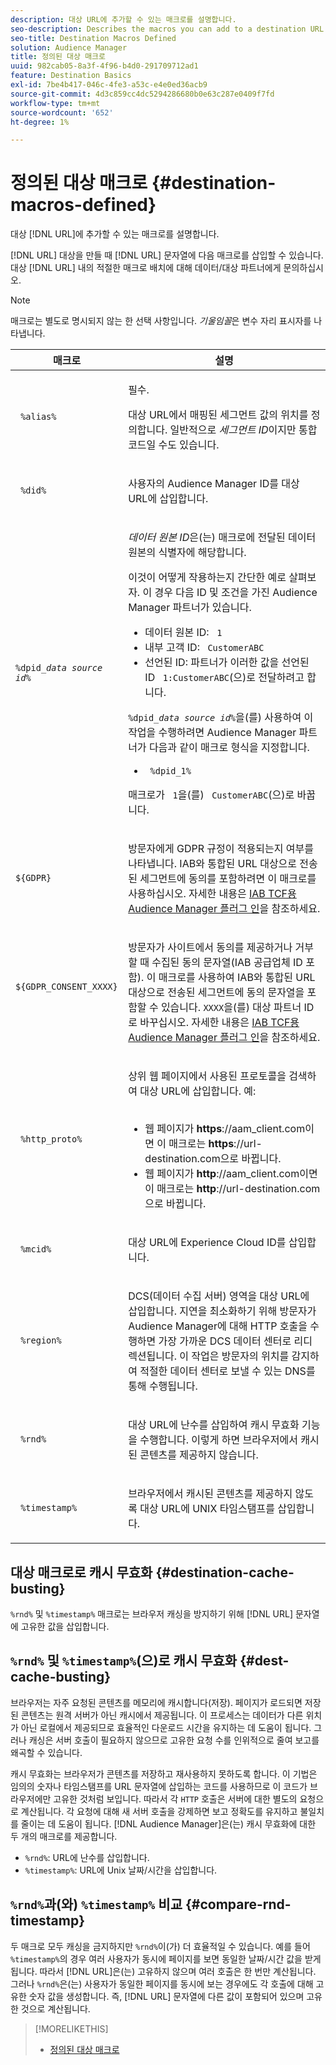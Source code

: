 ```yaml
---
description: 대상 URL에 추가할 수 있는 매크로를 설명합니다.
seo-description: Describes the macros you can add to a destination URL.
seo-title: Destination Macros Defined
solution: Audience Manager
title: 정의된 대상 매크로
uuid: 982cab05-8a3f-4f96-b4d0-291709712ad1
feature: Destination Basics
exl-id: 7be4b417-046c-4fe3-a53c-e4e0ed36acb9
source-git-commit: 4d3c859cc4dc5294286680b0e63c287e0409f7fd
workflow-type: tm+mt
source-wordcount: '652'
ht-degree: 1%

---
```


# 정의된 대상 매크로 {#destination-macros-defined}

대상 [!DNL URL]에 추가할 수 있는 매크로를 설명합니다.

<!-- destination-macros.xml -->

[!DNL URL] 대상을 만들 때 [!DNL URL] 문자열에 다음 매크로를 삽입할 수 있습니다. 대상 [!DNL URL] 내의 적절한 매크로 배치에 대해 데이터/대상 파트너에게 문의하십시오.

>[!NOTE]
>
>매크로는 별도로 명시되지 않는 한 선택 사항입니다. *기울임꼴*&#x200B;은 변수 자리 표시자를 나타냅니다.

<table id="table_2C532EFB9DAE41B08714753EBD7DFB05"> 
 <thead> 
  <tr> 
   <th colname="col1" class="entry"> 매크로 </th> 
   <th colname="col2" class="entry"> 설명 </th> 
  </tr> 
 </thead>
 <tbody> 
  <tr> 
   <td colname="col1"> <p> <code> %alias%</code> </p> </td> 
   <td colname="col2"> <p>필수. </p> <p>대상 URL에서 매핑된 세그먼트 값의 위치를 정의합니다. 일반적으로 <i>세그먼트 ID</i>이지만 통합 코드일 수도 있습니다. </p> </td> 
  </tr> 
  <tr> 
   <td colname="col1"> <p> <code> %did%</code> </p> </td> 
   <td colname="col2"> <p>사용자의 <span class="keyword"> Audience Manager</span> ID를 대상 URL에 삽입합니다. </p> </td> 
  </tr> 
  <tr> 
   <td colname="col1"> <p> <code>%dpid_<i>data source id</i>%</code> </p> </td> 
   <td colname="col2"> <p><i>데이터 원본 ID</i>은(는) 매크로에 전달된 데이터 원본의 식별자에 해당합니다. </p> <p>이것이 어떻게 작용하는지 간단한 예로 살펴보자. 이 경우 다음 ID 및 조건을 가진 <span class="keyword"> Audience Manager</span> 파트너가 있습니다. </p> 
    <ul id="ul_697508B437EB4090B121AFA5D519AFBE"> 
     <li id="li_32D9F72A7D1543A892DC7E1529E98A96">데이터 원본 ID: <code> 1</code> </li> 
     <li id="li_099F5B63D2244B5AADA9B26CB6152E6B">내부 고객 ID: <code> CustomerABC</code> </li> 
     <li id="li_0D9FE501C16444DDB388C8E934E5A8C6">선언된 ID: 파트너가 이러한 값을 선언된 ID <code> 1:CustomerABC</code>(으)로 전달하려고 합니다. </li> 
    </ul> <p><code>%dpid_<i>data source id</i>%</code>을(를) 사용하여 이 작업을 수행하려면 <span class="keyword"> Audience Manager</span> 파트너가 다음과 같이 매크로 형식을 지정합니다. </p> 
    <ul class="simplelist"> 
     <li> <code> %dpid_1%</code> </li> 
    </ul> <p>매크로가 <code> 1</code>을(를) <code> CustomerABC</code>(으)로 바꿉니다. </p> </td> 
  </tr> 
  <tr>
    <td><p><code>${GDPR}</code></p></td>
    <td><p>방문자에게 GDPR 규정이 적용되는지 여부를 나타냅니다. IAB와 통합된 URL 대상으로 전송된 세그먼트에 동의를 포함하려면 이 매크로를 사용하십시오. 자세한 내용은 <a href="../../overview/data-security-and-privacy/aam-iab-plugin.md">IAB TCF용 Audience Manager 플러그 인</a>을 참조하세요.</p></td>
  </tr>
   <tr>
    <td><code>${GDPR_CONSENT_XXXX}</code></p></td>
    <td><p>방문자가 사이트에서 동의를 제공하거나 거부할 때 수집된 동의 문자열(IAB 공급업체 ID 포함). 이 매크로를 사용하여 IAB와 통합된 URL 대상으로 전송된 세그먼트에 동의 문자열을 포함할 수 있습니다. <code>XXXX</code>을(를) 대상 파트너 ID로 바꾸십시오. 자세한 내용은 <a href="../../overview/data-security-and-privacy/aam-iab-plugin.md">IAB TCF용 Audience Manager 플러그 인</a>을 참조하세요. </p></td>
  </tr>
  <tr> 
   <td colname="col1"> <p><code> %http_proto%</code> </p> </td> 
   <td colname="col2"> <p>상위 웹 페이지에서 사용된 프로토콜을 검색하여 대상 URL에 삽입합니다. 예:
     <br> 
     <ul id="ul_026F56EC46E94D9EB1153557C0F65325"> 
      <li id="li_B41EF140CC274CB68FE7213DD8B908C0">웹 페이지가 <b>https</b>://aam_client.com이면 이 매크로는 <b>https</b>://url-destination.com으로 바뀝니다. </li> 
      <li id="li_BDCD6EA69B004A92BA6981952341BD77">웹 페이지가 <b>http</b>://aam_client.com이면 이 매크로는 <b>http</b>://url-destination.com으로 바뀝니다. </li> 
     </ul> </p> </td> 
  </tr> 
  <tr> 
   <td colname="col1"> <p><code> %mcid%</code> </p> </td> 
   <td colname="col2"> <p>대상 URL에 <span class="keyword"> Experience Cloud</span> ID를 삽입합니다. </p> </td> 
  </tr> 
  <tr> 
   <td colname="col1"> <p><code> %region%</code> </p> </td> 
   <td colname="col2"> <p><span class="wintitle"> DCS(데이터 수집 서버)</span> 영역을 대상 URL에 삽입합니다. 지연을 최소화하기 위해 방문자가 <span class="keyword"> Audience Manager</span>에 대해 HTTP 호출을 수행하면 가장 가까운 <span class="wintitle"> DCS</span> 데이터 센터로 리디렉션됩니다. 이 작업은 방문자의 위치를 감지하여 적절한 데이터 센터로 보낼 수 있는 DNS를 통해 수행됩니다. </p> </td> 
  </tr> 
  <tr> 
   <td colname="col1"> <p> <code> %rnd%</code> </p> </td> 
   <td colname="col2"> <p>대상 URL에 난수를 삽입하여 캐시 무효화 기능을 수행합니다. 이렇게 하면 브라우저에서 캐시된 콘텐츠를 제공하지 않습니다. </p> </td> 
  </tr> 
  <tr> 
   <td colname="col1"> <p> <code> %timestamp%</code> </p> </td> 
   <td colname="col2"> <p>브라우저에서 캐시된 콘텐츠를 제공하지 않도록 대상 URL에 UNIX 타임스탬프를 삽입합니다. </p> </td> 
  </tr> 
 </tbody> 
</table>

## 대상 매크로로 캐시 무효화 {#destination-cache-busting}

`%rnd%` 및 `%timestamp%` 매크로는 브라우저 캐싱을 방지하기 위해 [!DNL URL] 문자열에 고유한 값을 삽입합니다.

## `%rnd%` 및 `%timestamp%`(으)로 캐시 무효화 {#dest-cache-busting}

<!-- c_dest_cache_busting.xml -->

브라우저는 자주 요청된 콘텐츠를 메모리에 캐시합니다(저장). 페이지가 로드되면 저장된 콘텐츠는 원격 서버가 아닌 캐시에서 제공됩니다. 이 프로세스는 데이터가 다른 위치가 아닌 로컬에서 제공되므로 효율적인 다운로드 시간을 유지하는 데 도움이 됩니다. 그러나 캐싱은 서버 호출이 필요하지 않으므로 고유한 요청 수를 인위적으로 줄여 보고를 왜곡할 수 있습니다.

캐시 무효화는 브라우저가 콘텐츠를 저장하고 재사용하지 못하도록 합니다. 이 기법은 임의의 숫자나 타임스탬프를 URL 문자열에 삽입하는 코드를 사용하므로 이 코드가 브라우저에만 고유한 것처럼 보입니다. 따라서 각 `HTTP` 호출은 서버에 대한 별도의 요청으로 계산됩니다. 각 요청에 대해 새 서버 호출을 강제하면 보고 정확도를 유지하고 불일치를 줄이는 데 도움이 됩니다. [!DNL Audience Manager]은(는) 캐시 무효화에 대한 두 개의 매크로를 제공합니다.

* `%rnd%`: URL에 난수를 삽입합니다.
* `%timestamp%`: URL에 Unix 날짜/시간을 삽입합니다.

## `%rnd%`과(와) `%timestamp%` 비교 {#compare-rnd-timestamp}

두 매크로 모두 캐싱을 금지하지만 `%rnd%`이(가) 더 효율적일 수 있습니다. 예를 들어 `%timestamp%`의 경우 여러 사용자가 동시에 페이지를 보면 동일한 날짜/시간 값을 받게 됩니다. 따라서 [!DNL URL]은(는) 고유하지 않으며 여러 호출은 한 번만 계산됩니다. 그러나 `%rnd%`은(는) 사용자가 동일한 페이지를 동시에 보는 경우에도 각 호출에 대해 고유한 숫자 값을 생성합니다. 즉, [!DNL URL] 문자열에 다른 값이 포함되어 있으며 고유한 것으로 계산됩니다.

>[!MORELIKETHIS]
>
>* [정의된 대상 매크로](../../features/destinations/destination-macros.md#destination-macros-defined)
